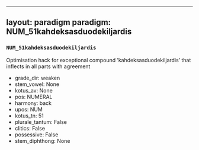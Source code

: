 
---
layout: paradigm
paradigm: NUM_51kahdeksasduodekiljardis
---
### ` NUM_51kahdeksasduodekiljardis `

Optimisation hack for exceptional compound ’kahdeksasduodekiljardis’ that inflects in all parts with agreement
* grade_dir: weaken
* stem_vowel: None
* kotus_av: None
* pos: NUMERAL
* harmony: back
* upos: NUM
* kotus_tn: 51
* plurale_tantum: False
* clitics: False
* possessive: False
* stem_diphthong: None
